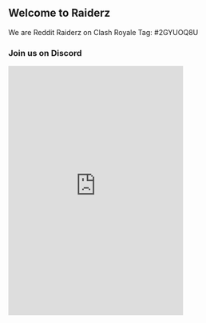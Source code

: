 ## Welcome to Raiderz 

We are Reddit Raiderz on Clash Royale Tag: #2GYUOQ8U

### Join us on Discord 

<iframe src="https://discordapp.com/widget?id=281851552707117056&theme=dark" width="350" height="500" allowtransparency="true" frameborder="0"></iframe>


